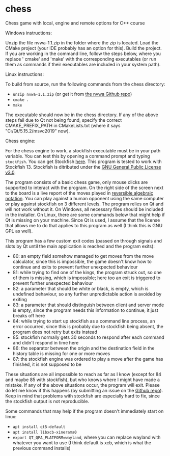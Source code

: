 # chess

Chess game with local, engine and remote options for C++ course

Windows instructions:

Unzip the file nvwa-1.1.zip in the folder where the zip is located. Load the CMake project (your IDE probably has an
option for this). Build the project. If you are working in the command line, follow the steps below, where you replace '
cmake' and 'make' with the corresponding executables (or run them as commands if their executables are included in your
system path).

Linux instructions:

To build from source, run the following commands from the chess directory:

* ```unzip nvwa-1.1.zip``` (or get it from [the nvwa Github repo](https://github.com/adah1972/nvwa))
* ```cmake .```
* ```make```

The executable should now be in the chess directory. If any of the above steps fail due to Qt not being found, specify
the correct CMAKE_PREFIX_PATH in CMakeLists.txt (where it says "C:/Qt/5.15.2/msvc2019" now).

Chess engine:

For the chess engine to work, a stockfish executable must be in your path variable. You can test this by opening a
command prompt and typing `stockfish`. You can get Stockfish [here](https://stockfishchess.org/download/). This program
is tested to work with Stockfish 13. Stockfish is ditributed under the
[GNU General Public License v3.0](https://github.com/official-stockfish/Stockfish/blob/master/Copying.txt).

The program consists of a basic chess game, only mouse clicks are supported to interact with the program. On the right
side of the screen next to the board is a live report of the moves played
in [reversible algebraic notation](https://en.wikipedia.org/wiki/Chess_notation). You can play against a human opponent
using the same computer or play against stockfish on 3 different levels. The program relies on Qt and will not work
without it. On Windows, all necessary files should be included in the installer. On Linux, there are some commands below
that might help if Qt is missing on your machine. Since Qt is used, I assume that the license that allows me to do that
applies to this program as well (I think this is GNU GPL as well).

This program has a few custom exit codes (passed on through signals and slots by Qt until the main application is
reached and the program exits):

* 80: an empty field somehow managed to get moves from the move calculator, since this is impossible, the game doesn't
  know how to continue and exits to prevent further unexpected behaviour
* 81: while trying to find one of the kings, the program struck out, so one of them is missing, which is impossible;
  here too an exit is triggered to prevent further unexpected behaviour
* 82: a parameter that should be white or black, is empty, which is undefined behaviour, so any further unpredictable
  action is avoided by exiting
* 83: a parameter that should distinguish between client and server mode is empty, since the program needs this
  information to continue, it just breaks off here
* 84: while trying to start up stockfish as a command line process, an error occurred, since this is probably due to
  stockfish being absent, the program does not retry but exits instead
* 85: stockfish normally gets 30 seconds to respond after each command and didn't respond in time here
* 86: the separator between the origin and the destination field in the history table is missing for one or more moves
* 87: the stockfish engine was ordered to play a move after the game has finished, it is not supposed to be

These situations are all impossible to reach as far as I know (except for 84 and maybe 85 with stockfish), but who knows
where I might have made a mistake. If any of the above situations occur, the program will exit. Please do let me know if
this happens (by submitting an issue on the [Github repo](https://github.com/sibebleuze/chess)). Keep in mind that
problems with stockfish are especially hard to fix, since the stockfish output is not reproducible.

Some commands that may help if the program doesn't immediately start on linux:

* ```apt install qt5-default```
* ```apt install libxcb-xinerama0```
* ```export QT_QPA_PLATFORM=wayland```, where you can replace wayland with whatever you want to use
  (I think default is xcb, which is what the previous command installs)

